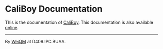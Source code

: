 # CaliBoy Documentation

This is the documentation of [CaliBoy](https://github.com/CheckBoxStudio/CaliBoy).
This documentation is also available [online](https://checkboxstudio.github.io/CaliBoy/).

---

By [WeiQM](https://weiquanmao.github.io/) at D409.IPC.BUAA.